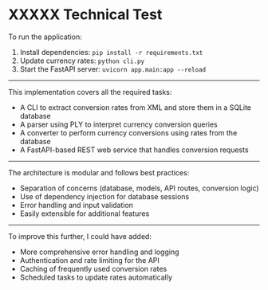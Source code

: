 # XXXXX Technical Test

To run the application:

1. Install dependencies: `pip install -r requirements.txt`
2. Update currency rates: `python cli.py`
3. Start the FastAPI server: `uvicorn app.main:app --reload`

---
This implementation covers all the required tasks:

- A CLI to extract conversion rates from XML and store them in a SQLite database
- A parser using PLY to interpret currency conversion queries
- A converter to perform currency conversions using rates from the database
- A FastAPI-based REST web service that handles conversion requests

---
The architecture is modular and follows best practices:

- Separation of concerns (database, models, API routes, conversion logic)
- Use of dependency injection for database sessions
- Error handling and input validation
- Easily extensible for additional features

---
To improve this further, I could have added:

- More comprehensive error handling and logging
- Authentication and rate limiting for the API
- Caching of frequently used conversion rates
- Scheduled tasks to update rates automatically
